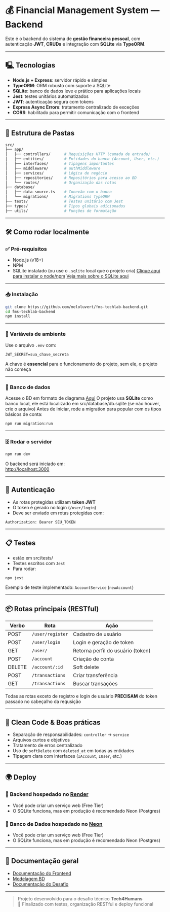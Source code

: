 # 💰 Financial Management System — Backend

Este é o backend do sistema de **gestão financeira pessoal**, com autenticação **JWT**, **CRUDs** e integração com **SQLite** via **TypeORM**.

---

## 🖳 Tecnologias

- **Node.js + Express**: servidor rápido e simples
- **TypeORM**: ORM robusto com suporte a SQLite
- **SQLite**: banco de dados leve e prático para aplicações locais
- **Jest**: testes unitários automatizados
- **JWT**: autenticação segura com tokens
- **Express Async Errors**: tratamento centralizado de exceções
- **CORS**: habilitado para permitir comunicação com o frontend

---

## 📁 Estrutura de Pastas

```bash
src/
├── app/
│   ├── controllers/      # Requisições HTTP (camada de entrada)
│   ├── entities/         # Entidades do banco (Account, User, etc.)
│   ├── interfaces/       # Tipagens importantes
│   ├── middleware/       # authMiddleware
│   ├── services/         # Lógica de negócio 
│   ├── repositories/     # Repositórios para acesso ao BD
│   └── routes/           # Organização das rotas
├── database/
│   ├── data-source.ts    # Conexão com o banco
│   └── migrations/       # Migrations TypeORM
├── tests/                # Testes unitário com Jest
├── types/                # Tipos globais adicionados
├── utils/                # Funções de formatação
```

---

## 🛠️ Como rodar localmente

### ✅ Pré-requisitos

- Node.js (v18+)
- NPM
- SQLite instalado (ou use o `.sqlite` local que o projeto cria)
[Clique aqui para instalar o node/npm](https://balta.io/blog/node-npm-instalacao-configuracao-e-primeiros-passos)
[Veja mais sobre o SQLite aqui](https://www.alura.com.br/artigos/sqlite-da-instalacao-ate-primeira-tabela)
---

### 📥 Instalação

```bash
git clone https://github.com/meloluvert/fms-techlab-backend.git
cd fms-techlab-backend
npm install
```
---

### 🔐 Variáveis de ambiente

Use o arquivo `.env` com:

```env
JWT_SECRET=sua_chave_secreta
```
A chave é **essencial** para o funcionamento do projeto, sem ele, o projeto não começa

---

### 🧱 Banco de dados

Acesse o BD em formato de diagrama [Aqui](https://drive.google.com/file/d/1gENQFJfJYmKs3O7DAJMlrRTCQbv6QVsS/view?usp=sharing)
O projeto usa **SQLite** como banco local, ele está localizado em src/database/db.sqlite (se não houver, crie o arquivo)
Antes de iniciar, rode a migration para popular com os tipos básicos de conta:

```bash
npm run migration:run
```


---

### 🗄️ Rodar o servidor

```bash
npm run dev
```

O backend será iniciado em:  
[http://localhost:3000](http://localhost:3000)

---

## 🔐 Autenticação

- As rotas protegidas utilizam **token JWT**
- O token é gerado no login (`/user/login`)
- Deve ser enviado em rotas protegidas com:

```http
Authorization: Bearer SEU_TOKEN
```

---

## 📋 Testes
- estão em src/tests/
- Testes escritos com `Jest`
- Para rodar:

```bash
npx jest
```

Exemplo de teste implementado: `AccountService` (`newAccount`)

---

## 📦 Rotas principais (RESTful)

| Verbo | Rota                | Ação                     |
|-------|---------------------|--------------------------|
| POST  | `/user/register`    | Cadastro de usuário      |
| POST  | `/user/login`       | Login e geração de token |
| GET  | `/user/`      | Retorna perfil do usuário (token) |
| POST  | `/account`          | Criação de conta         |
| DELETE| `/account/:id`      | Soft delete              |
| POST  | `/transactions`      | Criar transferência      |
| GET   | `/transactions`     | Buscar transações        |
Todas as rotas exceto de registro e login de usuário **PRECISAM** do token passado no cabeçalho da requsição 

---

## 🧹 Clean Code & Boas práticas

- Separação de responsabilidades: `controller` → `service`
- Arquivos curtos e objetivos
- Tratamento de erros centralizado
- Uso de `softDelete` com `deleted_at` em todas as entidades
- Tipagem clara com interfaces (`IAccount`, `IUser`, etc.)

---

## 🌍 Deploy

### 🔧 Backend hospedado no [Render](https://render.com)

- Você pode criar um serviço web (Free Tier)
- O SQLite funciona, mas em produção é recomendado Neon (Postgres)

### 🔧 Banco de Dados hospedado no [Neon](https://neon.com/)

- Você pode criar um serviço web (Free Tier)
- O SQLite funciona, mas em produção é recomendado Neon (Postgres)
---

## 📎 Documentação geral

- [Documentação do Frontend](https://github.com/meloluvert/fms-techlab-frontend)
- [Modelagem BD](https://drive.google.com/file/d/1gENQFJfJYmKs3O7DAJMlrRTCQbv6QVsS/view?usp=sharing)
- [Documentação do Desafio](https://github.com/tech4humans-brasil/techlab-ceu/blob/main/Finan%C3%A7as%20(Webapp)/Desafio%20WebApp.pdf)


---

> Projeto desenvolvido para o desafio técnico **Tech4Humans**  
> 🌱 Finalizado com testes, organização RESTful e deploy funcional